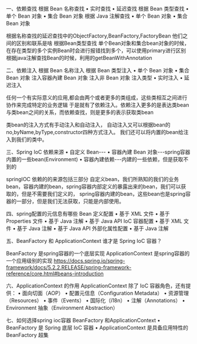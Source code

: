 一、依赖查找
根据 Bean 名称查找
    • 实时查找
    • 延迟查找
根据 Bean 类型查找
    • 单个 Bean 对象
    • 集合 Bean 对象
根据 Java 注解查找
    • 单个 Bean 对象
    • 集合 Bean 对象

根据名称查找的延迟查找中的ObjectFactory,BeanFactory,FactoryBean 他们之间的区别和联系是啥
根据Bean类型查找 单个Bean对象和集合bean对象的时候，在存在类型的多个实例Bean时会进行报错找到多个，可以使用primary进行区别
根据java注解查找Bean的时候，利用的getBeanWithAnnotation



二、依赖注入
 根据 Bean 名称注入
 根据 Bean 类型注入
    • 单个 Bean 对象
    • 集合 Bean 对象
 注入容器內建 Bean 对象
 注入非 Bean 对象
 注入类型
    • 实时注入
    • 延迟注入
    
任何一个有实际意义的应用,都会由两个或者更多的类组成，这些类相互之间进行协作来完成特定的业务逻辑
于是就有了依赖注入。依赖注入更多的是表达类bean与类bean之间的关系，而依赖查找，则是更多的表示获取类bean

类bean的注入方式有手动注入和自动注入，
自动注入又可以根据bean的no,byName,byType,constructor四种方式注入。
我们还可以将内置的bean给注入到我们的类中。


三、Spring IoC 依赖来源
• 自定义 Bean---
• 容器內建 Bean 对象---spring容器内置的一些bean(Environment)
• 容器內建依赖---内建的一些依赖，但是获取不到的

springIOC 依赖的的来源包括三部分 
自定义bean，我们所熟知的我们的业务bean，容器内建的bean，spring容器内部定义的暴露出来的bean，我们可以获取的，但是不需要我们定义的，
spring容器内建的bean，这些bean也是spring容器的一部分，但是我们无法获取，只能是内部使用。


四、spring配置的元信息有哪些
Bean 定义配置
    • 基于 XML 文件
    • 基于 Properties 文件
    • 基于 Java 注解
    • 基于 Java API
IoC 容器配置
    • 基于 XML 文件
    • 基于 Java 注解
    • 基于 Java API 
 外部化属性配置
    • 基于 Java 注解
    
五、BeanFactory 和 ApplicationContext 谁才是 Spring IoC 容器？

BeanFactory 是spring容器的一个底层实现
ApplicationContext 是spring容器的一个应用级别的实现
https://docs.spring.io/spring-framework/docs/5.2.2.RELEASE/spring-framework-reference/core.html#beans-introduction

六、ApplicationContext 的作用
ApplicationContext 除了 IoC 容器角色，还有提供：
• 面向切面（AOP）
• 配置元信息（Configuration Metadata）
• 资源管理（Resources）
• 事件（Events）
• 国际化（i18n）
• 注解（Annotations）
• Environment 抽象（Environment Abstraction）

七、如何选择spring ioc容器  BeanFactory 和ApplicationContext
• BeanFactory 是 Spring 底层 IoC 容器
• ApplicationContext 是具备应用特性的 BeanFactory 超集

    